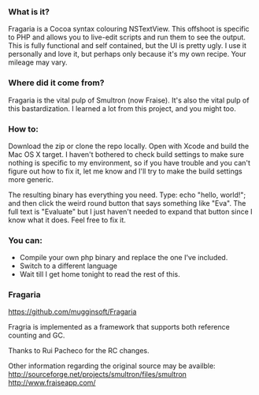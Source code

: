 ### What is it?
Fragaria is a Cocoa syntax colouring NSTextView. This offshoot is specific to PHP and allows you to live-edit scripts and run them to see the output. This is fully functional and self contained, but the UI is pretty ugly. I use it personally and love it, but perhaps only because it's my own recipe. Your mileage may vary.

### Where did it come from?
Fragaria is the vital pulp of Smultron (now Fraise). It's also the vital pulp of this bastardization. I learned a lot from this project, and you might too.

### How to:
Download the zip or clone the repo locally. Open with Xcode and build the Mac OS X target. I haven't bothered to check build settings to make sure nothing is specific to my environment, so if you have trouble and you can't figure out how to fix it, let me know and I'll try to make the build settings more generic.

The resulting binary has everything you need. Type: echo "hello, world!"; and then click the weird round button that says something like "Eva". The full text is "Evaluate" but I just haven't needed to expand that button since I know what it does. Feel free to fix it.

### You can:
* Compile your own php binary and replace the one I've included.
* Switch to a different language
* Wait till I get home tonight to read the rest of this.

### Fragaria

https://github.com/mugginsoft/Fragaria

Fragria is implemented as a framework that supports both reference counting and GC.

Thanks to Rui Pacheco for the RC changes.
 
Other information regarding the original source may be availble:
http://sourceforge.net/projects/smultron/files/smultron
http://www.fraiseapp.com/

 

